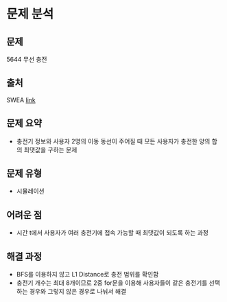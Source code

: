 # 문제 분석

## 문제

5644 무선 충전

## 출처

SWEA [link](https://swexpertacademy.com/main/code/problem/problemDetail.do?contestProbId=AWXRDL1aeugDFAUo)


## 문제 요약

* 충전기 정보와 사용자 2명의 이동 동선이 주어질 때 모든 사용자가 충전한 양의 합의 최댓값을 구하는 문제

## 문제 유형

* 시뮬레이션

## 어려운 점

* 시간 t에서 사용자가 여러 충전기에 접속 가능할 때 최댓값이 되도록 하는 과정

## 해결 과정

* BFS를 이용하지 않고 L1 Distance로 충전 범위를 확인함
* 충전기 개수는 최대 8개이므로 2중 for문을 이용해 사용자들이 같은 충전기를 선택하는 경우와 그렇지 않은 경우로 나눠서 해결 
